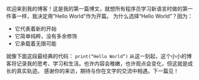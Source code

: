 欢迎来到我的博客！这是我的第一篇博文，就想所有程序员学习新语言时做的第一件事一样，我决定用“Hello World”作为开篇。
为什么选择“Hello World”？因为：

- 它代表着新的开始
- 它简单纯粹，没有多余修饰
- 它承载着无限可能

就像下面这段最经典的代码：
`print(“Hello World”)`
从这一刻起，这个小小的博客将记录我的思考、学习和生活。也许内容会稚嫩，也许观点会变化，但这就是成长的真实轨迹。
感谢你的来访，期待与你在文字的交流中相遇。下一篇见！
